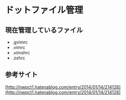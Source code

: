 # ドットファイル管理

## 現在管理しているファイル
- .gvimrc
- .vimrc
- .vimshrc
- .zshrc

## 参考サイト
[http://nwpct1.hatenablog.com/entry/2014/01/14/214128](http://nwpct1.hatenablog.com/entry/2014/01/14/214128)
